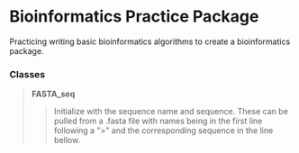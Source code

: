# Bioinformatics Practice Package
Practicing writing basic bioinformatics algorithms to create a bioinformatics package.

### Classes

>**FASTA_seq**
>> Initialize with the sequence name and sequence. These can be pulled from a .fasta file with names being in the first line following a ">" and the corresponding sequence in the line bellow.


